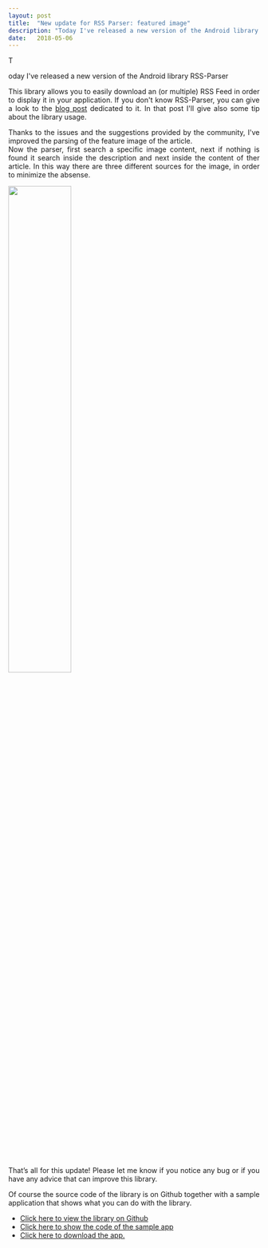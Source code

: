 ```yaml
---
layout: post
title:  "New update for RSS Parser: featured image"
description: "Today I've released a new version of the Android library RSS-Parser. Let's see what changes!"
date:   2018-05-06
---
```

<p class="intro"><span class="dropcap" align="justify">T</span></p><p align="justify">oday I've released a new version of the Android library RSS-Parser</p>

<p align="justify"> This library allows you to easily download an (or multiple) RSS Feed in order to display it in your application. If you don't know RSS-Parser, you can give a look to the <a href="http://www.marcogomiero.com/blog/rss-parser-library/" target="blank">blog post</a> dedicated to it. In that post I'll give also some tip about the library usage. 
</p>

<p align="justify">Thanks to the issues and the suggestions provided by the community, I've improved the parsing of the feature image of the article. <br> 
Now the parser, first search a specific image content, next if nothing is found it search inside the description and next inside the content of ther article. In this way there are three different sources for the image, in order to minimize the absense. 
 </p>

 <img src="https://raw.githubusercontent.com/prof18/RSS-Parser/master/Screen.png" width="50%" height="50%" align="center">

<p align="justify">That’s all for this update! Please let me know if you notice any bug or if you have any advice that can improve this library.</p>

<p align="justify">Of course the source code of the library is on Github together with a sample application that shows what you can do with the library.

<ul>
<li> <a href = "https://github.com/prof18/RSS-Parser">Click here to view the library on Github</a> </li>
<li> <a href = "https://github.com/prof18/RSS-Parser/tree/master/app">Click here to show the code of the sample app</a> </li>
<li> <a href = "https://github.com/prof18/RSS-Parser/blob/master/RSS%20Parser.apk">Click here to download the app.</a> </li>
</ul>
</p>
